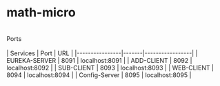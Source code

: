 # math-micro

</br>Ports </br>	
| Services       | Port  | URL             |
|----------------|-------|-----------------|
| EUREKA-SERVER  | 8091  | localhost:8091  |
| ADD-CLIENT     | 8092  | localhost:8092  |
| SUB-CLIENT     | 8093  | localhost:8093  |
| WEB-CLIENT     | 8094  | localhost:8094  |
| Config-Server  | 8095  | localhost:8095  |


	
